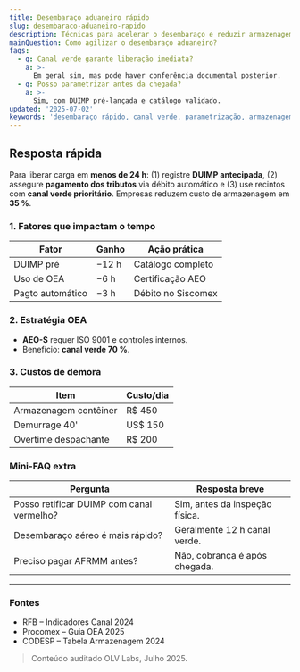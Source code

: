 ```yaml
---
title: Desembaraço aduaneiro rápido
slug: desembaraco-aduaneiro-rapido
description: Técnicas para acelerar o desembaraço e reduzir armazenagem e demurrage.
mainQuestion: Como agilizar o desembaraço aduaneiro?
faqs:
  - q: Canal verde garante liberação imediata?
    a: >-
      Em geral sim, mas pode haver conferência documental posterior.
  - q: Posso parametrizar antes da chegada?
    a: >-
      Sim, com DUIMP pré-lançada e catálogo validado.
updated: '2025-07-02'
keywords: 'desembaraço rápido, canal verde, parametrização, armazenagem'
---
```


## Resposta rápida

Para liberar carga em **menos de 24 h**: (1) registre **DUIMP antecipada**, (2) assegure **pagamento dos tributos** via débito automático e (3) use recintos com **canal verde prioritário**. Empresas reduzem custo de armazenagem em **35 %**.

### 1. Fatores que impactam o tempo

| Fator | Ganho | Ação prática |
| --- | --- | --- |
| DUIMP pré | −12 h | Catálogo completo |
| Uso de OEA | −6 h | Certificação AEO |
| Pagto automático | −3 h | Débito no Siscomex |

### 2. Estratégia OEA

* **AEO-S** requer ISO 9001 e controles internos.  
* Benefício: **canal verde 70 %**.

### 3. Custos de demora

| Item | Custo/dia |
| --- | --- |
| Armazenagem contêiner | R$ 450 |
| Demurrage 40' | US$ 150 |
| Overtime despachante | R$ 200 |

### Mini-FAQ extra

| Pergunta | Resposta breve |
| --- | --- |
| Posso retificar DUIMP com canal vermelho? | Sim, antes da inspeção física. |
| Desembaraço aéreo é mais rápido? | Geralmente 12 h canal verde. |
| Preciso pagar AFRMM antes? | Não, cobrança é após chegada.

---

### Fontes

* RFB – Indicadores Canal 2024  
* Procomex – Guia OEA 2025  
* CODESP – Tabela Armazenagem 2024

> Conteúdo auditado OLV Labs, Julho 2025. 